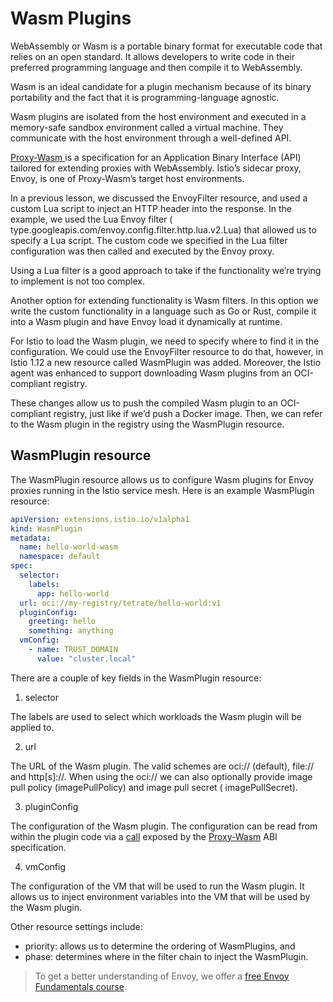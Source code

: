 # Wasm Plugins
WebAssembly or Wasm is a portable binary format for executable code that relies on an open standard. It allows developers to write code in their preferred programming language and then compile it to WebAssembly.

Wasm is an ideal candidate for a plugin mechanism because of its binary portability and the fact that it is programming-language agnostic.

Wasm plugins are isolated from the host environment and executed in a memory-safe sandbox environment called a virtual machine. They communicate with the host environment through a well-defined API.

[Proxy-Wasm ](https://github.com/proxy-wasm/spec)is a specification for an Application Binary Interface (API) tailored for extending proxies with WebAssembly. Istio’s sidecar proxy, Envoy, is one of Proxy-Wasm’s target host environments.

In a previous lesson, we discussed the EnvoyFilter resource, and used a custom Lua script to inject an HTTP header into the response. In the example, we used the Lua Envoy filter ( type.googleapis.com/envoy.config.filter.http.lua.v2.Lua) that allowed us to specify a Lua script. The custom code we specified in the Lua filter configuration was then called and executed by the Envoy proxy.

Using a Lua filter is a good approach to take if the functionality we’re trying to implement is not too complex.

Another option for extending functionality is Wasm filters. In this option we write the custom functionality in a language such as Go or Rust, compile it into a Wasm plugin and have Envoy load it dynamically at runtime.

For Istio to load the Wasm plugin, we need to specify where to find it in the configuration. We could use the EnvoyFilter resource to do that, however, in Istio 1.12 a new resource called WasmPlugin was added. Moreover, the Istio agent was enhanced to support downloading Wasm plugins from an OCI-compliant registry.

These changes allow us to push the compiled Wasm plugin to an OCI-compliant registry, just like if we’d push a Docker image. Then, we can refer to the Wasm plugin in the registry using the WasmPlugin resource.

## WasmPlugin resource
The WasmPlugin resource allows us to configure Wasm plugins for Envoy proxies running in the Istio service mesh. Here is an example WasmPlugin resource:

```yaml
apiVersion: extensions.istio.io/v1alpha1
kind: WasmPlugin
metadata:
  name: hello-world-wasm
  namespace: default
spec:
  selector:
    labels:
      app: hello-world
  url: oci://my-registry/tetrate/hello-world:v1
  pluginConfig:
    greeting: hello
    something: anything
  vmConfig:
    - name: TRUST_DOMAIN
      value: "cluster.local"
```

There are a couple of key fields in the WasmPlugin resource:

1. selector

The labels are used to select which workloads the Wasm plugin will be applied to.

2. url

The URL of the Wasm plugin. The valid schemes are oci:// (default), file:// and http[s]://. When using the oci:// we can also optionally provide image pull policy (imagePullPolicy) and image pull secret ( imagePullSecret).

3. pluginConfig

The configuration of the Wasm plugin. The configuration can be read from within the plugin code via a [call](https://github.com/tetratelabs/proxy-wasm-go-sdk/blob/main/proxywasm/hostcall.go#L34) exposed by the [Proxy-Wasm](https://github.com/proxy-wasm/spec) ABI specification.

4. vmConfig

The configuration of the VM that will be used to run the Wasm plugin. It allows us to inject environment variables into the VM that will be used by the Wasm plugin.

Other resource settings include:

* priority: allows us to determine the ordering of WasmPlugins, and
* phase: determines where in the filter chain to inject the WasmPlugin.

> To get a better understanding of Envoy, we offer a [free Envoy Fundamentals course](https://academy.tetrate.io/courses/envoy-fundamentals).

